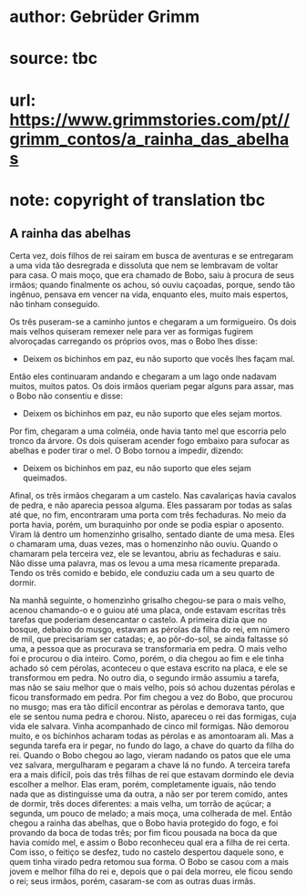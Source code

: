 # author: Gebrüder Grimm
# source: tbc
# url: https://www.grimmstories.com/pt//grimm_contos/a_rainha_das_abelhas
# note: copyright of translation tbc

## A rainha das abelhas 

Certa vez, dois filhos de rei saíram em busca de aventuras e se
entregaram a uma vida tão desregrada e dissoluta que nem se lembravam de
voltar para casa. O mais moço, que era chamado de Bobo, saiu à procura
de seus irmãos; quando finalmente os achou, só ouviu caçoadas, porque,
sendo tão ingênuo, pensava em vencer na vida, enquanto eles, muito mais
espertos, não tinham conseguido.

Os três puseram-se a caminho juntos e chegaram a um formigueiro. Os dois
mais velhos quiseram remexer nele para ver as formigas fugirem
alvoroçadas carregando os próprios ovos, mas o Bobo lhes disse:

- Deixem os bichinhos em paz, eu não suporto que vocês lhes façam mal.

Então eles continuaram andando e chegaram a um lago onde nadavam muitos,
muitos patos. Os dois irmãos queriam pegar alguns para assar, mas o Bobo
não consentiu e disse:

- Deixem os bichinhos em paz, eu não suporto que eles sejam mortos.

Por fim, chegaram a uma colméia, onde havia tanto mel que escorria pelo
tronco da árvore. Os dois quiseram acender fogo embaixo para sufocar as
abelhas e poder tirar o mel. O Bobo tornou a impedir, dizendo:

- Deixem os bichinhos em paz, eu não suporto que eles sejam queimados.

Afinal, os três irmãos chegaram a um castelo. Nas cavalariças havia
cavalos de pedra, e não aparecia pessoa alguma. Eles passaram por todas
as salas até que, no fim, encontraram uma porta com três fechaduras. No
meio da porta havia, porém, um buraquinho por onde se podia espiar o
aposento. Viram lá dentro um homenzinho grisalho, sentado diante de uma
mesa. Eles o chamaram uma, duas vezes, mas o homenzinho não ouviu.
Quando o chamaram pela terceira vez, ele se levantou, abriu as
fechaduras e saiu. Não disse uma palavra, mas os levou a uma mesa
ricamente preparada. Tendo os três comido e bebido, ele conduziu cada um
a seu quarto de dormir.

Na manhã seguinte, o homenzinho grisalho chegou-se para o mais velho,
acenou chamando-o e o guiou até uma placa, onde estavam escritas três
tarefas que poderiam desencantar o castelo. A primeira dizia que no
bosque, debaixo do musgo, estavam as pérolas da filha do rei, em número
de mil, que precisariam ser catadas; e, ao pôr-do-sol, se ainda faltasse
só uma, a pessoa que as procurava se transformaria em pedra. O mais
velho foi e procurou o dia inteiro. Como, porém, o dia chegou ao fim e
ele tinha achado só cem pérolas, aconteceu o que estava escrito na
placa, e ele se transformou em pedra. No outro dia, o segundo irmão
assumiu a tarefa, mas não se saiu melhor que o mais velho, pois só achou
duzentas pérolas e ficou transformado em pedra. Por fim chegou a vez do
Bobo, que procurou no musgo; mas era tão difícil encontrar as pérolas e
demorava tanto, que ele se sentou numa pedra e chorou. Nisto, apareceu o
rei das formigas, cuja vida ele salvara. Vinha acompanhado de cinco mil
formigas. Não demorou muito, e os bichinhos acharam todas as pérolas e
as amontoaram ali. Mas a segunda tarefa era ir pegar, no fundo do lago,
a chave do quarto da filha do rei. Quando o Bobo chegou ao lago, vieram
nadando os patos que ele uma vez salvara, mergulharam e pegaram a chave
lá no fundo. A terceira tarefa era a mais difícil, pois das três filhas
de rei que estavam dormindo ele devia escolher a melhor. Elas eram,
porém, completamente iguais, não tendo nada que as distinguisse uma da
outra, a não ser por terem comido, antes de dormir, três doces
diferentes: a mais velha, um torrão de açúcar; a segunda, um pouco de
melado; a mais moça, uma colherada de mel. Então chegou a rainha das
abelhas, que o Bobo havia protegido do fogo, e foi provando da boca de
todas três; por fim ficou pousada na boca da que havia comido mel, e
assim o Bobo reconheceu qual era a filha de rei certa. Com isso, o
feitiço se desfez, tudo no castelo despertou daquele sono, e quem tinha
virado pedra retomou sua forma. O Bobo se casou com a mais jovem e
melhor filha do rei e, depois que o pai dela morreu, ele ficou sendo o
rei; seus irmãos, porém, casaram-se com as outras duas irmãs.
